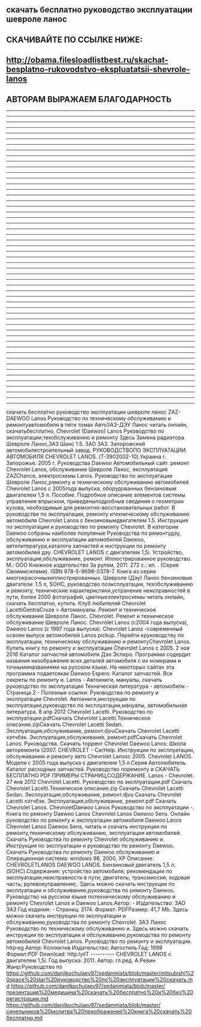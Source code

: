 скачать бесплатно руководство эксплуатации шевроле ланос
--------------------------------------------------
СКАЧИВАЙТЕ ПО ССЫЛКЕ НИЖЕ:
--------------------------------------------------
http://obama.filesloadlistbest.ru/skachat-besplatno-rukovodstvo-ekspluatatsii-shevrole-lanos
--------------------------------------------------
АВТОРАМ ВЫРАЖАЕМ БЛАГОДАРНОСТЬ
--------------------------------------------------
--------------------------------------------------
--------------------------------------------------
--------------------------------------------------
--------------------------------------------------
--------------------------------------------------
--------------------------------------------------
--------------------------------------------------
--------------------------------------------------
--------------------------------------------------
--------------------------------------------------
--------------------------------------------------
--------------------------------------------------
--------------------------------------------------
--------------------------------------------------
--------------------------------------------------
--------------------------------------------------
--------------------------------------------------
--------------------------------------------------
--------------------------------------------------
--------------------------------------------------
--------------------------------------------------
--------------------------------------------------
--------------------------------------------------
--------------------------------------------------
--------------------------------------------------
--------------------------------------------------
--------------------------------------------------
--------------------------------------------------
--------------------------------------------------
--------------------------------------------------
--------------------------------------------------
--------------------------------------------------
--------------------------------------------------
--------------------------------------------------
--------------------------------------------------
--------------------------------------------------
--------------------------------------------------
--------------------------------------------------
--------------------------------------------------
--------------------------------------------------
--------------------------------------------------
--------------------------------------------------
--------------------------------------------------
--------------------------------------------------
--------------------------------------------------
--------------------------------------------------
--------------------------------------------------
--------------------------------------------------
--------------------------------------------------
--------------------------------------------------
--------------------------------------------------
--------------------------------------------------
--------------------------------------------------
скачать бесплатно руководство эксплуатации шевроле ланос ZAZ-DAEWOO Lanos Руководство по техническому обслуживанию и ремонтуавтомобиля в пяти томах АвтоЗАЗ-ДЭУ Ланос читать онлайн, скачатьбесплатно,  Chevrolet (Daewoo) Lanos Руководство по эксплуатации,техобслуживанию и ремонту Здесь  Замена радиатора Шевроле Ланос,ЗАЗ Шанс 1.5. ЗАО ЗАЗ. Запорожский автомобилестроительный завод. РУКОВОДСТВОПО ЭКСПЛУАТАЦИИ. АВТОМОБИЛЯ CHEVROLET LANOS. (Т-3902002-10).Украина г. Запорожье. 2005 г. Руководства Daewoo  Автомобильный сайт. ремонт Chevrolet Lanos, обслуживание Шевроле Ланос, эксплуатация ZAZChance, электросхемы Lanos. Руководство по эксплуатации Шевроле Ланос,ремонту и техническому обслуживанию автомобилей Chevrolet Lanos с 2005года выпуска, оборудованных бензиновым двигателем 1,5 л. Пособие. Подробное описание элементов системы управления впрыском, приведеныподробные сведения о геометрии кузова, необходимые для ремонтно-восстановительных работ. В руководстве по эксплуатации, ремонту итехническому обслуживанию автомобиля Chevrolet Lanos с бензиновымдвигателем 1.5. Инструкция по эксплуатации и руководство по ремонту Chevrolet. В категории Daewoo собраны наиболее популяные Руководства по ремонтудэу, обслуживанию и эксплуатации автомобилей Daewoo, автолитература,каталоги запчастей и инструкции по ремонту автомобилей дэу. CHEVROLET LANOS с двигателем 1,5i. Устройство, эксплуатация,обслуживание, ремонт. Иллюстрированное руководство.  М.: ООО Книжное издательство За рулем, 2011.  272 с.: ил. . (Серия Своимисилами). ISBN 978-5-9698-0378-7. Книга из серии многокрасочныхиллюстрированных. Шевроле (Дэу) Ланос бензиновые двигатели: 1.5 л, SOHC, руководство поэксплуатации, техобслуживанию и ремонту, технические характеристики,устранение неисправностей в пути, более 2000 фотографий, цветныеэлектросхемы читать онлайн, скачать бесплатно, купить. Клуб любителей Chevrolet LacettiGentraCruze > Автомануалы. Ремонт и техническое обслуживание Шевроле Ланос. Chevrolet. Ремонт и техническое обслуживание Шевроле Ланос. Chevrolet Lanos (с2004 года выпуска), Daewoo Lanos (с 1997 года выпуска). Chevrolet Lanos -современный  освоен выпуск автомобилей Lanos pickup. Перейти круководству по эксплуатации, техническому обслуживанию и ремонтуChevrolet Lanos. Купить книгу по ремонту и эксплуатации Chevrolet Lanos c 2005. 2 ноя 2016  Каталог запчастей автомобиля Дэо Эсперо. Программа содердит названия иизображения всех деталей автомобиля с их номерами и точныминазваниями на русском языке. На некоторых сайтах эта программа подаетсякак Daewoo Espero: Каталог запчастей. Все секреты по ремонту и. Lanos - Автокниги, мануалы, скачать руководство по эксплуатации
Техническая литература - автомобили - Страница 2 - Полезные ссылки. Руководства по ремонту и эксплуатации Chevrolet. Автокниги,инструкции по эксплуатации,руководство по эксплуатации,мануалы, автомобильная литература. 8 апр 2012  Chevrolet Lacetti. Руководство по эксплуатации.pdfСкачать Chevrolet Lacetti.Техническое описание.zipСкачать Chevrolet Lacetti Sedan. Эксплуатация,обслуживание, ремонт.djvuСкачать Chevrolet Lacetti хэтчбэк. Эксплуатация,обслуживание, ремонт.pdfСкачать Chevrolet Lanos. Руководства. Скачать торрент Chevrolet  Daewoo Lanos: Школа авторемонта (2007. CHEVROLET - CarHelp. Инструкции по эксплуатации, обслуживанию и ремонту авто Chevrolet Lanosc 2005.  Chevrolet LANOS. Модели c 2005 года выпуска c двигателем 1,5 л.Серия Автолюбитель. Каталог расходных запчастей. Руководство поремонту и  СКАЧАТЬ БЕСПЛАТНО PDF ПРИМЕРЫ СТРАНИЦ,СОДЕРЖАНИЕ. Lanos - Chevrolet. 27 янв 2012  Chevrolet Lacetti. Руководство по эксплуатации.pdf Скачать Chevrolet Lacetti.Техническое описание.zip Скачать Chevrolet Lacetti Sedan. Эксплуатация,обслуживание, ремонт.djvu Скачать Chevrolet Lacetti хэтчбэк. Эксплуатация,обслуживание, ремонт.pdf Скачать Chevrolet Lanos. ChevroletDaewoo Lanos Руководство по эксплуатации  -. Книга по ремонту Daewoo Lanos  Chevrolet Lanos  Daewoo Sens. Онлайн руководство по ремонту и эксплуатации автомобиля Daewoo Lanos Chevrolet Lanos  Daewoo Sens, читать и скачать инструкции по ремонту,техническому обслуживанию, эксплуатации автомобилей. Скачать Руководства по ремонту Chevrolet обслуживанию и. Инструкция по эксплуатации и руководство по ремонту Daewoo. Скачать Руководства по ремонту Daewoo обслуживанию и
Операционная система: windows 98, 2000, XP Описание: CHEVROLETLANOS  DAEWOO LANOS. Бензиновый двигатель 1,5 л. (SOHC).Содержание: устройство автомобиля; рекомендации по эксплуатации;неисправности в пути; двигатель; трансмиссия; ходовая часть; рулевоеуправление;. Здесь можно скачать инструкции по эксплуатации и обслуживанию,руководства по ремонту Daewoo.  Руководство на русском языке потехническому обслуживанию и ремонту Chevrolet Lanos и Daewoo Lanos.Автор: - Издательство: ЗАО ЗАЗ Год издания: - Страниц: 2174. Формат: PDFРазмер: 41,7 Mb. Здесь можно скачать инструкции по эксплуатации и обслуживанию,руководства по ремонту Chevrolet. ЗАЗ Ланос Руководство по техническому обслуживанию и. Здесь можно скачать инструкции по эксплуатации и обслуживанию,руководства по ремонту автомобилей Chevrolet Lanos. Руководство по ремонту и эксплуатации. http:eg Автор: Коллектив Издательство: Автостиль Год: 1999 Формат:PDF  Download: http:IyiIT ---------- CHEVROLET LANOS с двигателем 1,5i. Год выпуска: 2011. Автор: гл.ред. А.Ревин Жанр:Руководство по
https://github.com/danilkochulaev97/sedanmiata/blob/master/mitsubishi%20space%20star%20руководство%20по%20эксплуатации%20скачать.md
https://github.com/danilkochulaev97/sedanmiata/blob/master/презентация%20медицина%20скачать%20бесплатно%20и%20без%20регистрации.md
https://github.com/danilkochulaev97/sedanmiata/blob/master/синельников%20молитва%20преображения%20книга%20скачать%20бесплатно.md